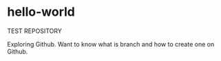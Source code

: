 # hello-world
TEST REPOSITORY

Exploring Github. Want to know what is branch and how to create one on Github. 
